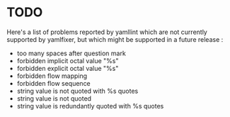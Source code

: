 # TODO

Here's a list of problems reported by yamllint which are not currently
supported by yamlfixer, but which might be supported in a future
release :

- too many spaces after question mark
- forbidden implicit octal value "%s"
- forbidden explicit octal value "%s"
- forbidden flow mapping
- forbidden flow sequence
- string value is not quoted with %s quotes
- string value is not quoted
- string value is redundantly quoted with %s quotes
